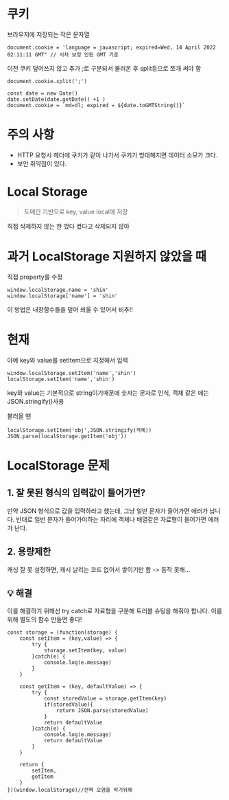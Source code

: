 # 쿠키

브라우저에 저장되는 작은 문자열

```
document.cookie = 'language = javascript; expired=Wed, 14 April 2022 02:11:11 GMT" // 시차 보정 안된 GMT 기준
```

이전 쿠키 덮어쓰지 않고 추가 ;로 구분되서 불러온 후 split등으로 쪼개 써야 함

```
document.cookie.split(';')

const date = new Date()
date.setDate(date.getDate() +1 )
document.cookie = `md=dl; expired = ${date.toGMTString()}`

```

# 주의 사항

- HTTP 요청시 헤더에 쿠키가 같이 나가서 쿠키가 방대해지면 데이터 소모가 크다.
- 보안 취약점이 있다.


# Local Storage

> 도메인 기반으로 key, value local에 저장

직접 삭제하지 않는 한 껐다 켰다고 삭제되지 않아


# 과거 LocalStorage 지원하지 않았을 때

직접 property를 수정 
```
window.localStorage.name = 'shin' 
window.localStorage['name'] = 'shin'
```

이 방법은 내장함수들을 덮어 씌울 수 있어서 비추!!

# 현재

아예 key와 value를 setItem으로 지정해서 입력

```
window.localStorage.setItem('name','shin')
localStorage.setItem('name','shin')
```
key와 value는 기본적으로 string이기때문에 숫자는 문자로 인식, 객체 같은 애는 JSON.stringify()사용 

불러올 땐 


```
localStorage.setItem('obj',JSON.stringify(객체))
JSON.parse(localStorage.getItem('obj'))
```
# LocalStorage 문제

## 1. 잘 못된 형식의 입력값이 들어가면?

만약 JSON 형식으로 값을 입력하라고 했는데, 그냥 일반 문자가 들어가면 에러가 납니다. 반대로 일반 문자가 들어가야하는 자리에 객체나 배열같은 자료형이 들어가면 에러가 난다. 


## 2. 용량제한

캐싱 잘 못 설정하면, 캐시 날리는 코드 없어서 쌓이기만 함 -> 동작 못해...



## 💡 해결

이를 해결하기 위해선 try catch로 자료형을 구분해 트러블 슈팅을 해줘야 합니다. 이를 위해 별도의 함수 만들면 좋다!

```
const storage = (function(storage) {
    const setItem = (key,value) => {
        try {
            storage.setItem(key, value)
        }catch(e) {
            console.log(e.message)
        }
    }

    const getItem = (key, defaultValue) => {
        try {
            const storedValue = storage.getItem(key)
            if(storedValue){
                return JSON.parse(storedValue)
            }
            return defaultValue
        }catch(e) {
            console.log(e.message)
            return defaultValue
        }
    }

    return {
        setItem,
        getItem
    }
})(window.localStorage)//전역 오염을 막기위해 
```
